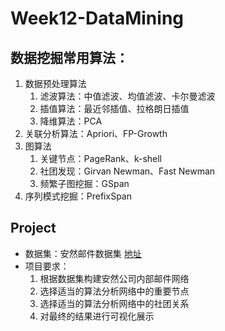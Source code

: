 # Week12-DataMining
## 数据挖掘常用算法：

1. 数据预处理算法
   1. 滤波算法：中值滤波、均值滤波、卡尔曼滤波
   2. 插值算法：最近邻插值、拉格朗日插值
   3. 降维算法：PCA
2. 关联分析算法：Apriori、FP-Growth
3. 图算法
   1. 关键节点：PageRank、k-shell
   2. 社团发现：Girvan Newman、Fast Newman
   3. 频繁子图挖掘：GSpan
4. 序列模式挖掘：PrefixSpan

## Project
- 数据集：安然邮件数据集 [地址](https://www.cs.cmu.edu/~./enron/)
- 项目要求：
   1. 根据数据集构建安然公司内部邮件网络
   2. 选择适当的算法分析网络中的重要节点
   3. 选择适当的算法分析网络中的社团关系
   4. 对最终的结果进行可视化展示